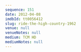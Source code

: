```yaml
---
sequence: 151
date: 2012-04-08
imdbId: tt0056412
slug: ride-the-high-country-1962
venue: null
venueNotes: null
medium: TCM HD
mediumNotes: null
---
```

